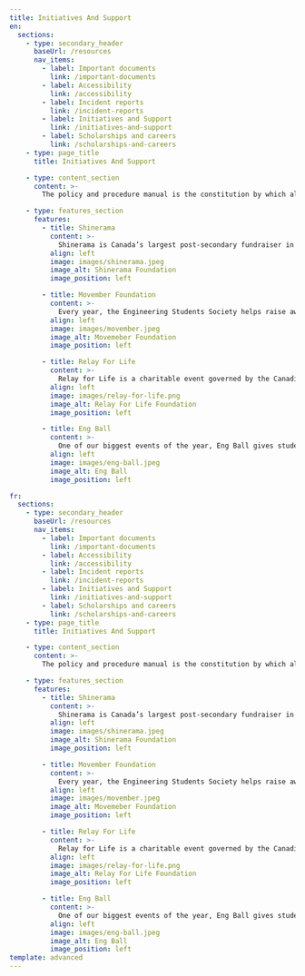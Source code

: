 ```yaml
---
title: Initiatives And Support
en:
  sections:
    - type: secondary_header
      baseUrl: /resources
      nav_items:
        - label: Important documents
          link: /important-documents
        - label: Accessibility
          link: /accessibility
        - label: Incident reports
          link: /incident-reports
        - label: Initiatives and Support
          link: /initiatives-and-support
        - label: Scholarships and careers
          link: /scholarships-and-careers
    - type: page_title
      title: Initiatives And Support

    - type: content_section
      content: >-
        The policy and procedure manual is the constitution by which all ESS operations are governed. Updated every other year, this document provides detailed mandates and eligibility for each officer of the society, election policies, committee roles, financial matters, ESS services, and accountability procedures.

    - type: features_section
      features:
        - title: Shinerama
          content: >-
            Shinerama is Canada’s largest post-secondary fundraiser in support of Cystic Fibrosis Canada. Each year in the TUESDAY of 101 Week, 101ers, Guides, and Execs take part in fundraising events to support the cause. For more information about the charity, click [here](https://www.shinerama.ca).
          align: left
          image: images/shinerama.jpeg
          image_alt: Shinerama Foundation
          image_position: left

        - title: Movember Foundation
          content: >-
            Every year, the Engineering Students Society helps raise awareness and money of men's health issues, such as prostate cancer, testicular cancer, and men's suicide.
          align: left
          image: images/movember.jpeg
          image_alt: Movemeber Foundation
          image_position: left

        - title: Relay For Life
          content: >-
            Relay for Life is a charitable event governed by the Canadian Cancer Society (CCS). Our organization supports Canadians living with cancer by: funding cancer research, providing support services to cancer patients and their loved ones, and educating people on cancer prevention.
          align: left
          image: images/relay-for-life.png
          image_alt: Relay For Life Foundation
          image_position: left

        - title: Eng Ball
          content: >-
            One of our biggest events of the year, Eng Ball gives students a chance to dress up for a night while raising money for a local charity.
          align: left
          image: images/eng-ball.jpeg
          image_alt: Eng Ball
          image_position: left

fr:
  sections:
    - type: secondary_header
      baseUrl: /resources
      nav_items:
        - label: Important documents
          link: /important-documents
        - label: Accessibility
          link: /accessibility
        - label: Incident reports
          link: /incident-reports
        - label: Initiatives and Support
          link: /initiatives-and-support
        - label: Scholarships and careers
          link: /scholarships-and-careers
    - type: page_title
      title: Initiatives And Support

    - type: content_section
      content: >-
        The policy and procedure manual is the constitution by which all ESS operations are governed. Updated every other year, this document provides detailed mandates and eligibility for each officer of the society, election policies, committee roles, financial matters, ESS services, and accountability procedures.

    - type: features_section
      features:
        - title: Shinerama
          content: >-
            Shinerama is Canada’s largest post-secondary fundraiser in support of Cystic Fibrosis Canada. Each year in the TUESDAY of 101 Week, 101ers, Guides, and Execs take part in fundraising events to support the cause. For more information about the charity, click [here](https://www.shinerama.ca).
          align: left
          image: images/shinerama.jpeg
          image_alt: Shinerama Foundation
          image_position: left

        - title: Movember Foundation
          content: >-
            Every year, the Engineering Students Society helps raise awareness and money of men's health issues, such as prostate cancer, testicular cancer, and men's suicide.
          align: left
          image: images/movember.jpeg
          image_alt: Movemeber Foundation
          image_position: left

        - title: Relay For Life
          content: >-
            Relay for Life is a charitable event governed by the Canadian Cancer Society (CCS). Our organization supports Canadians living with cancer by: funding cancer research, providing support services to cancer patients and their loved ones, and educating people on cancer prevention.
          align: left
          image: images/relay-for-life.png
          image_alt: Relay For Life Foundation
          image_position: left

        - title: Eng Ball
          content: >-
            One of our biggest events of the year, Eng Ball gives students a chance to dress up for a night while raising money for a local charity.
          align: left
          image: images/eng-ball.jpeg
          image_alt: Eng Ball
          image_position: left            
template: advanced
---
```

